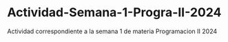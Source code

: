 # Actividad-Semana-1-Progra-II-2024
Actividad correspondiente a la semana 1 de materia Programacion II 2024
